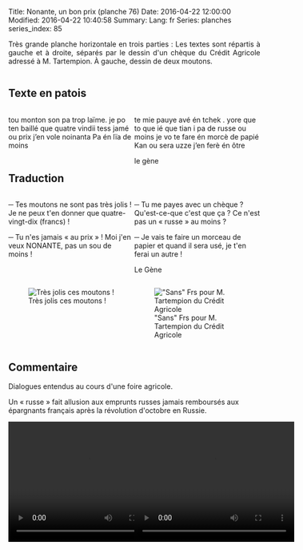 Title: Nonante, un bon prix (planche 76)
Date: 2016-04-22 12:00:00
Modified: 2016-04-22 10:40:58
Summary: 
Lang: fr
Series: planches
series_index: 85

<p style="text-align:justify;">Très grande planche horizontale en
trois parties : Les textes sont répartis à gauche et à droite, séparés
par le dessin d'un chèque du Crédit Agricole adressé à
M. Tartempion. À gauche, dessin de deux moutons.</p>

<figure class="image-block" style="float: center;">
  <img alt="" src="{static}/images/planche_76.png">
  <figcaption style="max-width: 700px"></figcaption>
</figure>

## Texte en patois

<div>
<div  style="float: left; width: 50%;">
<p>
    tou monton son pa trop laïme. je po ten baillé que quatre vindii tess
    jamé ou prix j’en vole noinanta Pa én lïa de moins
</p>
</div>
<div  style="float: left; width: 50%;">
<p>
    te mie pauye avé én tchek . yore que to que ié que tian i pa de russe
    ou moins je vo te fare én morcè de papié Kan ou sera uzze j’en ferè én
    ôtre
</p>
<p>le gène</p>
</div>
</div>

## Traduction

<div>
<div  style="float: left; width: 50%;">
<p>
─ Tes moutons ne sont pas très jolis ! Je ne peux t'en donner que quatre-vingt-dix (francs) !
</p>
<p>
─ Tu n'es jamais « au prix » ! Moi j'en veux NONANTE, pas un sou de moins !
</p>
</div>
<div  style="float: left; width: 50%;">
<p>
─ Tu me payes avec un chèque ? Qu'est-ce-que c'est que ça ? Ce n'est pas un « russe » au moins ?
</p>
<p>
─ Je vais te faire un morceau de papier et quand il sera usé, je t'en ferai un autre !
</p>
<p>Le Gène</p>
</div>
</div>

<div style="display: table; clear: both;"></div>

<div>
<div  style="float: left; width: 50%;">
<figure class="image-block">
  <img alt="Très jolis ces moutons !" src="{static}/images/planche_76_dessin_gauche.png">
  <figcaption style="max-width: 291px">Très jolis ces moutons !</figcaption>
</figure>
</div>
<div style="float: left; width: 50%;">
<figure class="image-block">
  <img alt="&quot;Sans&quot; Frs pour M. Tartempion du Crédit Agricole" src="{static}/images/planche_76_milieu.png">
  <figcaption style="max-width: 318px">&quot;Sans&quot; Frs pour M. Tartempion du Crédit Agricole</figcaption>
</figure>
</div>
</div>

<div style="display: table; clear: both;"></div>

## Commentaire

Dialogues entendus au cours d'une foire agricole.

Un « russe » fait allusion aux emprunts russes jamais remboursés aux
épargnants français après la révolution d'octobre en Russie.

<div>
<div  style="float: left; width: 50%;">
<video width="320" height="240" controls>
  <source src="https://d1njpgd0ygatdn.cloudfront.net/video_76_1ere_partie.mp4" type="video/mp4">
</video>
</div>
<div style="float: left; width: 50%;">
<video width="320" height="240" controls>
  <source src="https://d1njpgd0ygatdn.cloudfront.net/video_76_2eme_partie.mp4" type="video/mp4">
</video>
</div>
</div>
